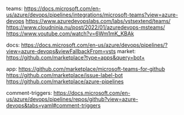 teams:
https://docs.microsoft.com/en-us/azure/devops/pipelines/integrations/microsoft-teams?view=azure-devops
https://www.azuredevopslabs.com/labs/vstsextend/teams/
https://www.cloudninja.nu/post/2022/01/azuredevops-msteams/
https://www.youtube.com/watch?v=6Wm1mK_KBAk

docs:
https://docs.microsoft.com/en-us/azure/devops/pipelines/?view=azure-devops&viewFallbackFrom=vsts
market:
https://github.com/marketplace?type=apps&query=bot+

app:
https://github.com/marketplace/microsoft-teams-for-github
https://github.com/marketplace/issue-label-bot
https://github.com/marketplace/azure-pipelines

comment-triggers:
https://docs.microsoft.com/en-us/azure/devops/pipelines/repos/github?view=azure-devops&tabs=yaml#comment-triggers